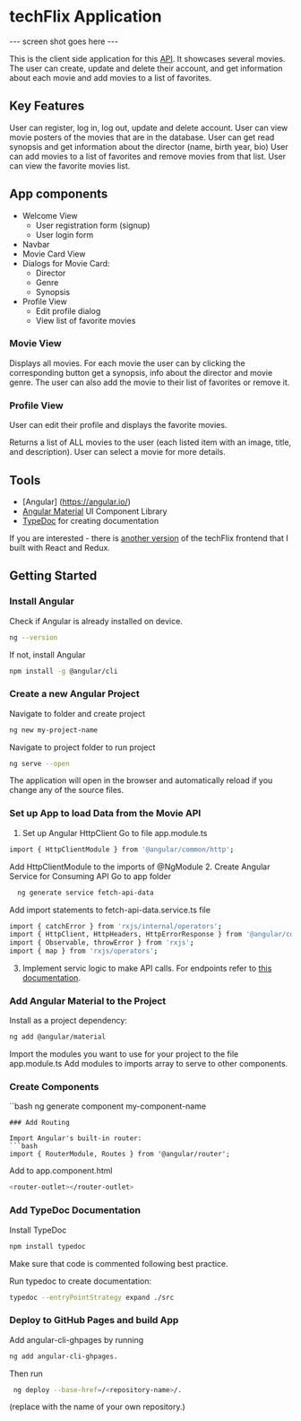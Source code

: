 # techFlix Application

--- screen shot goes here ---

This is the client side application for this [API](https://github.com/Manja-030/movie-app). It showcases several movies. The user can create, update and delete their account, and get information about each movie and add movies to a list of favorites.

## Key Features

User can register, log in, log out, update and delete account.
User can view movie posters of the movies that are in the database.
User can get read synopsis and get information about the director (name, birth year, bio)
User can add movies to a list of favorites and remove movies from that list.
User can view the favorite movies list.

## App components
* Welcome View
  * User registration form (signup)
  * User login form
* Navbar 
* Movie Card View
* Dialogs for Movie Card: 
  * Director
  * Genre
  * Synopsis
* Profile View
  * Edit profile dialog
  * View list of favorite movies

### Movie View

Displays all movies. For each movie the user can by clicking the corresponding button get a synopsis, info about the director and movie genre. The user can also add the movie to their list of favorites or remove it.

### Profile View

User can edit their profile and displays the favorite movies.

Returns a list of ALL movies to the user (each listed item with an image, title, and description).
User can select a movie for more details.

## Tools

- [Angular] (https://angular.io/)
- [Angular Material](https://material.angular.io/) UI Component Library
- [TypeDoc](https://typedoc.org/) for creating documentation

If you are interested - there is [another version](https://github.com/Manja-030/techFlix-client) of the techFlix frontend that I built with React and Redux.

## Getting Started

### Install Angular

Check if Angular is already installed on device.
```bash
ng --version
```

If not, install Angular
```bash
npm install -g @angular/cli
```

### Create a new Angular Project

Navigate to folder and create project
```bash
ng new my-project-name
```

Navigate to project folder to run project
```bash
ng serve --open
```
The application will open in the browser and automatically reload if you change any of the source files.

### Set up App to load Data from the Movie API
1. Set up Angular HttpClient
Go to file app.module.ts
  ```bash
  import { HttpClientModule } from '@angular/common/http';
  ```
Add HttpClientModule to the imports of @NgModule
2. Create Angular Service for Consuming API
Go to app folder
```bash
  ng generate service fetch-api-data
  ```
Add import statements to fetch-api-data.service.ts file
  ```bash
  import { catchError } from 'rxjs/internal/operators';
  import { HttpClient, HttpHeaders, HttpErrorResponse } from '@angular/common/http';
  import { Observable, throwError } from 'rxjs';
  import { map } from 'rxjs/operators';
  ```
3. Implement servic logic to make API calls. 
For endpoints refer to [this documentation](https://github.com/Manja-030/movie-app/blob/main/public/documentation.html).

### Add Angular Material to the Project
Install as a project dependency:
```bash
ng add @angular/material
```
Import the modules you want to use for your project to the file app.module.ts
Add modules to imports array to serve to other components.

### Create Components
``bash
ng generate component my-component-name
```
### Add Routing

Import Angular's built-in router:
```bash
import { RouterModule, Routes } from '@angular/router';
```
Add to app.component.html
```bash
<router-outlet></router-outlet> 
```

### Add TypeDoc Documentation

Install TypeDoc
```bash
npm install typedoc
```
Make sure that code is commented following best practice.

Run typedoc to create documentation:
```bash
typedoc --entryPointStrategy expand ./src
```

### Deploy to GitHub Pages and build App

Add angular-cli-ghpages by running 
```bash
ng add angular-cli-ghpages.
```
Then run
```bash
 ng deploy --base-href=/<repository-name>/.
```
(replace <repository-name> with the name of your own repository.)
